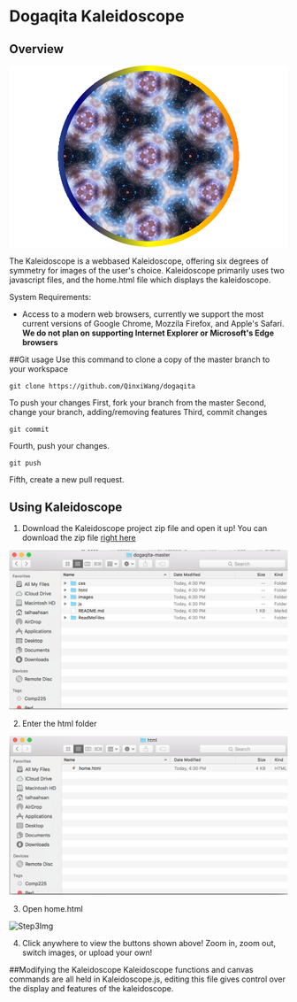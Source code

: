 # Dogaqita Kaleidoscope
## Overview

![TitleImg](https://github.com/QinxiWang/dogaqita/blob/master/ReadMeFiles/Kaleidoscope.png "Kaleidoscope showing the Space image that comes default!")

The Kaleidoscope is a webbased Kaleidoscope, offering six degrees of symmetry for images of the user's choice. Kaleidoscope primarily uses two javascript files, and the home.html file which displays the kaleidoscope. 


System Requirements:
* Access to a modern web browsers, currently we support the most current versions of Google Chrome, Mozzila Firefox, and Apple's Safari. **We do not plan on supporting Internet Explorer or Microsoft's Edge browsers**

##Git usage
Use this command to clone a copy of the master branch to your workspace
```
git clone https://github.com/QinxiWang/dogaqita 
```

To push your changes
First, fork your branch from the master
Second, change your branch, adding/removing features
Third, commit changes
```
git commit
```
Fourth, push your changes.
```
git push
```
Fifth, create a new pull request.


## Using Kaleidoscope
1. Download the Kaleidoscope project zip file and open it up! You can download the zip file [right here](https://github.com/QinxiWang/dogaqita/archive/master.zip)

![Step1Img](https://github.com/QinxiWang/dogaqita/blob/master/ReadMeFiles/Step1.png "Step 1")

2. Enter the html folder 

![Step2Img](https://github.com/QinxiWang/dogaqita/blob/master/ReadMeFiles/step2.png "Step 2")

3. Open home.html

![Step3Img](https://github.com/QinxiWang/dogaqita/blob/master/ReadMeFiles/Step3.png "Step 3")

4. Click anywhere to view the buttons shown above! Zoom in, zoom out, switch images, or upload your own!


##Modifying the Kaleidoscope
Kaleidoscope functions and canvas commands are all held in Kaleidoscope.js, editing this file gives control over the display and features of the kaleidoscope.

